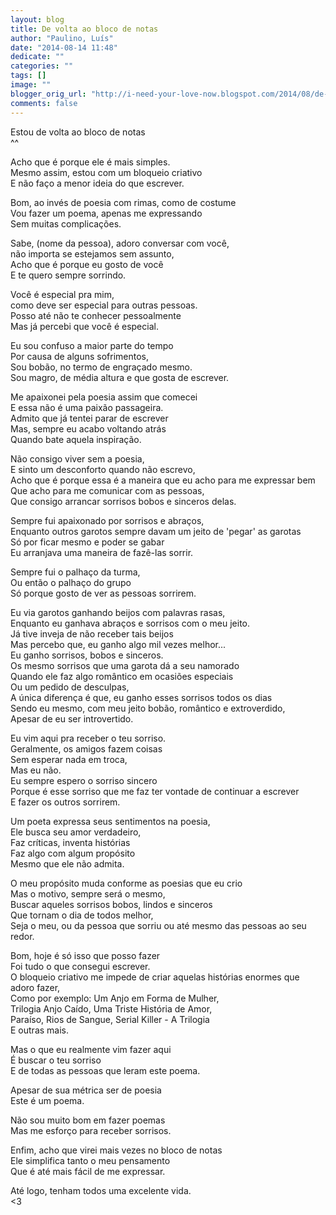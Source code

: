 ```yaml
---
layout: blog
title: De volta ao bloco de notas
author: "Paulino, Luís"
date: "2014-08-14 11:48"
dedicate: ""
categories: ""
tags: []
image: ""
blogger_orig_url: "http://i-need-your-love-now.blogspot.com/2014/08/de-volta-ao-bloco-de-notas.html"
comments: false
---
```


Estou de volta ao bloco de notas\
^^

Acho que é porque ele é mais simples.\
Mesmo assim, estou com um bloqueio criativo\
E não faço a menor ideia do que escrever.

Bom, ao invés de poesia com rimas, como de costume\
Vou fazer um poema, apenas me expressando\
Sem muitas complicações.

Sabe, (nome da pessoa), adoro conversar com você,\
não importa se estejamos sem assunto,\
Acho que é porque eu gosto de você\
E te quero sempre sorrindo.

Você é especial pra mim,\
como deve ser especial para outras pessoas.\
Posso até não te conhecer pessoalmente\
Mas já percebi que você é especial.

Eu sou confuso a maior parte do tempo\
Por causa de alguns sofrimentos,\
Sou bobão, no termo de engraçado mesmo.\
Sou magro, de média altura e que gosta de escrever.

Me apaixonei pela poesia assim que comecei\
E essa não é uma paixão passageira.\
Admito que já tentei parar de escrever\
Mas, sempre eu acabo voltando atrás\
Quando bate aquela inspiração.

Não consigo viver sem a poesia,\
E sinto um desconforto quando não escrevo,\
Acho que é porque essa é a maneira que eu acho para me expressar bem\
Que acho para me comunicar com as pessoas,\
Que consigo arrancar sorrisos bobos e sinceros delas.

Sempre fui apaixonado por sorrisos e abraços,\
Enquanto outros garotos sempre davam um jeito de 'pegar' as garotas\
Só por ficar mesmo e poder se gabar\
Eu arranjava uma maneira de fazê-las sorrir.

Sempre fui o palhaço da turma,\
Ou então o palhaço do grupo\
Só porque gosto de ver as pessoas sorrirem.

Eu via garotos ganhando beijos com palavras rasas,\
Enquanto eu ganhava abraços e sorrisos com o meu jeito.\
Já tive inveja de não receber tais beijos\
Mas percebo que, eu ganho algo mil vezes melhor...\
Eu ganho sorrisos, bobos e sinceros.\
Os mesmo sorrisos que uma garota dá a seu namorado\
Quando ele faz algo romântico em ocasiões especiais\
Ou um pedido de desculpas,\
A única diferença é que, eu ganho esses sorrisos todos os dias\
Sendo eu mesmo, com meu jeito bobão, romântico e extroverdido,\
Apesar de eu ser introvertido.

Eu vim aqui pra receber o teu sorriso.\
Geralmente, os amigos fazem coisas\
Sem esperar nada em troca,\
Mas eu não.\
Eu sempre espero o sorriso sincero\
Porque é esse sorriso que me faz ter vontade de continuar a escrever\
E fazer os outros sorrirem.

Um poeta expressa seus sentimentos na poesia,\
Ele busca seu amor verdadeiro,\
Faz críticas, inventa histórias\
Faz algo com algum propósito\
Mesmo que ele não admita.

O meu propósito muda conforme as poesias que eu crio\
Mas o motivo, sempre será o mesmo,\
Buscar aqueles sorrisos bobos, lindos e sinceros\
Que tornam o dia de todos melhor,\
Seja o meu, ou da pessoa que sorriu ou até mesmo das pessoas ao seu redor.

Bom, hoje é só isso que posso fazer\
Foi tudo o que consegui escrever.\
O bloqueio criativo me impede de criar aquelas histórias enormes que adoro fazer,\
Como por exemplo: Um Anjo em Forma de Mulher,\
Trilogia Anjo Caído, Uma Triste História de Amor,\
Paraíso, Rios de Sangue, Serial Killer - A Trilogia\
E outras mais.

Mas o que eu realmente vim fazer aqui\
É buscar o teu sorriso\
E de todas as pessoas que leram este poema.

Apesar de sua métrica ser de poesia\
Este é um poema.

Não sou muito bom em fazer poemas\
Mas me esforço para receber sorrisos.

Enfim, acho que virei mais vezes no bloco de notas\
Ele simplifica tanto o meu pensamento\
Que é até mais fácil de me expressar.

Até logo, tenham todos uma excelente vida.\
<3
